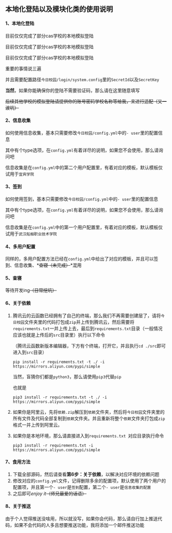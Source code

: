 ## 本地化登陆以及模块化类的使用说明



#### 1、本地化登陆

目前仅仅完成了部分cas学校的本地模拟登陆

目前仅仅完成了部分cas学校的本地模拟登陆

目前仅仅完成了部分cas学校的本地模拟登陆

重要的事情说三遍

并且需要配置路径`今日校园/login/system.config`里的`SecretId`以及`SecretKey`

**当然**，如果你能确保你的登陆不需要验证码，那么请在这里随意填写

~~后续其他学校的模拟登陆请提供你的账号密码学校名称等给我，来进行适配（又一波坑）~~

#### 2、信息收集

如何使用信息收集，基本只需要修改`今日校园/config.yml`中的`- user`里的配置信息

其中有个type选项，在`config.yml`有着详尽的说明，如果您不会使用，那么请询问吧

信息收集是在`config.yml`中的第二个用户配置里，有着对应的模板，默认模板仅试用于`宜宾学院`

#### 3、签到

如何使用签到，基本只需要修改`今日校园/config.yml`中的`- user`里的配置信息

其中有个type选项，在`config.yml`有着详尽的说明，如果您不会使用，那么请询问吧

信息收集是在`config.yml`中的第一个用户配置里，有着对应的模板，默认模板仅试用于`武汉船舶职业技术学院`

#### 4、多用户配置

同样的，多用户配置方法已经在`config.yml`中给出了对应的模板，并且可以签到、信息收集、*~~查寝（未完成）~~*混用

#### 5、查寝

等待开发ing~~（日常挖坑）~~

#### 6、关于依赖

1. 腾讯云的云函数已经拥有了自己的终端，那么我们不再需要创建层了，请将`今日校园`文件夹里的代码打包成`zip`并上传到腾讯云，然后需要将`requirements.txt`一并上传上去，最后到`requirements.txt`目录（一般情况应该也就是上传后的`src`目录里）执行以下命令

   （腾讯云函数新版本编辑器，下方有个终端，打开它，并且执行`cd ./src`即可进入到`src`目录）

   `pip install -r requirements.txt -t ./ -i https://mirrors.aliyun.com/pypi/simple`

   当然，盲猜你们都是`python3`，那么请使用`pip3`代替`pip`

   也就是

   `pip3 install -r requirements.txt -t ./ -i https://mirrors.aliyun.com/pypi/simple`

2. 如果你是阿里云，先将`依赖.zip`解压到`依赖`文件夹，然后将`今日校园`文件夹里的所有文件及代码全部复制到`依赖`文件夹。并且重新将整个`依赖`文件夹打包成`zip`格式一并上传到阿里云。

3. 如果你是本地环境，那么请直接进入到`requirements.txt `对应目录执行命令

   `pip3 install -r requirements.txt -i https://mirrors.aliyun.com/pypi/simple`

#### 7、食用方法

1. 下载全部源码，然后请查看**第6步：关于依赖**，以解决对应环境的依赖问题
2. 修改对应的`config.yml`文件，记得删除多余的配置项，默认使用了两个用户的配置项，并且第一个`- user`是`签到`配置，第二个`- user`是`信息收集的配置`
3. 之后即可*enjoy it*~~（师兄最爱的话语）~~

#### 8、关于推送

由于个人觉得推送没啥用，所以就没写，如果你会代码，那么请自行加上推送代码，如果不会代码的人多且想要推送功能，我将添加一个邮件推送功能


